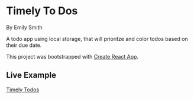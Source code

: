 # Timely To Dos

By Emily Smith

A todo app using local storage, that will prioritze and color todos based on their due date. 

This project was bootstrapped with [Create React App](https://github.com/facebookincubator/create-react-app).

## Live Example

[Timely Todos](https://adabyronlovelace.github.io/timely-todos/)


